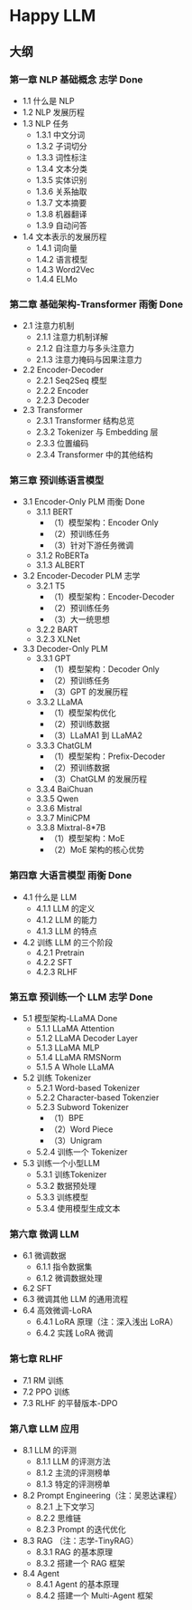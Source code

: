 # Happy LLM

## 大纲

### 第一章 NLP 基础概念 志学 Done
  - 1.1 什么是 NLP
  - 1.2 NLP 发展历程
  - 1.3 NLP 任务
    - 1.3.1 中文分词
    - 1.3.2 子词切分
    - 1.3.3 词性标注
    - 1.3.4 文本分类
    - 1.3.5 实体识别
    - 1.3.6 关系抽取
    - 1.3.7 文本摘要
    - 1.3.8 机器翻译
    - 1.3.9 自动问答
  - 1.4 文本表示的发展历程
    - 1.4.1 词向量
    - 1.4.2 语言模型
    - 1.4.3 Word2Vec
    - 1.4.4 ELMo

### 第二章 基础架构-Transformer 雨衡 Done
  - 2.1 注意力机制 
    - 2.1.1 注意力机制详解
    - 2.1.2 自注意力与多头注意力
    - 2.1.3 注意力掩码与因果注意力
  - 2.2 Encoder-Decoder
    - 2.2.1 Seq2Seq 模型
    - 2.2.2 Encoder
    - 2.2.3 Decoder
  - 2.3 Transformer 
    - 2.3.1 Transformer 结构总览
    - 2.3.2 Tokenizer 与 Embedding 层
    - 2.3.3 位置编码
    - 2.3.4 Transformer 中的其他结构

### 第三章 预训练语言模型 
  - 3.1 Encoder-Only PLM 雨衡 Done
    - 3.1.1 BERT
      - （1）模型架构：Encoder Only
      - （2）预训练任务
      - （3）针对下游任务微调
    - 3.1.2 RoBERTa
    - 3.1.3 ALBERT
  - 3.2 Encoder-Decoder PLM 志学 
    - 3.2.1 T5
      - （1）模型架构：Encoder-Decoder
      - （2）预训练任务
      - （3）大一统思想
    - 3.2.2 BART
    - 3.2.3 XLNet
  - 3.3 Decoder-Only PLM
    - 3.3.1 GPT
      - （1）模型架构：Decoder Only
      - （2）预训练任务
      - （3）GPT 的发展历程
    - 3.3.2 LLaMA
      - （1）模型架构优化
      - （2）预训练数据
      - （3）LLaMA1 到 LLaMA2
    - 3.3.3 ChatGLM
      - （1）模型架构：Prefix-Decoder
      - （2）预训练数据
      - （3）ChatGLM 的发展历程
    - 3.3.4 BaiChuan
    - 3.3.5 Qwen
    - 3.3.6 Mistral
    - 3.3.7 MiniCPM
    - 3.3.8 Mixtral-8*7B
      - （1）模型架构：MoE
      - （2）MoE 架构的核心优势
     
### 第四章 大语言模型 雨衡 Done
  - 4.1 什么是 LLM 
    - 4.1.1 LLM 的定义
    - 4.1.2 LLM 的能力
    - 4.1.3 LLM 的特点
  - 4.2 训练 LLM 的三个阶段
    - 4.2.1 Pretrain
    - 4.2.2 SFT
    - 4.2.3 RLHF

### 第五章 预训练一个 LLM 志学 Done
  - 5.1 模型架构-LLaMA Done
    - 5.1.1 LLaMA Attention
    - 5.1.2 LLaMA Decoder Layer
    - 5.1.3 LLaMA MLP
    - 5.1.4 LLaMA RMSNorm
    - 5.1.5 A Whole LLaMA
  - 5.2 训练 Tokenizer
    - 5.2.1 Word-based Tokenizer
    - 5.2.2 Character-based Tokenzier
    - 5.2.3 Subword Tokenizer
      - （1）BPE
      - （2）Word Piece
      - （3）Unigram
    - 5.2.4 训练一个 Tokenizer
  - 5.3 训练一个小型LLM
    - 5.3.1 训练Tokenizer
    - 5.3.2 数据预处理
    - 5.3.3 训练模型
    - 5.3.4 使用模型生成文本

### 第六章 微调 LLM
  - 6.1 微调数据
    - 6.1.1 指令数据集
    - 6.1.2 微调数据处理
  - 6.2 SFT
  - 6.3 微调其他 LLM 的通用流程
  - 6.4 高效微调-LoRA
    - 6.4.1 LoRA 原理（注：深入浅出 LoRA）
    - 6.4.2 实践 LoRA 微调
   
### 第七章 RLHF
  - 7.1 RM 训练
  - 7.2 PPO 训练
  - 7.3 RLHF 的平替版本-DPO

### 第八章 LLM 应用
  - 8.1 LLM 的评测
    - 8.1.1 LLM 的评测方法
    - 8.1.2 主流的评测榜单
    - 8.1.3 特定的评测榜单
  - 8.2 Prompt Engineering（注：吴恩达课程）
    - 8.2.1 上下文学习
    - 8.2.2 思维链
    - 8.2.3 Prompt 的迭代优化
  - 8.3 RAG （注：志学-TinyRAG）
    - 8.3.1 RAG 的基本原理
    - 8.3.2 搭建一个 RAG 框架
  - 8.4 Agent
    - 8.4.1 Agent 的基本原理
    - 8.4.2 搭建一个 Multi-Agent 框架
